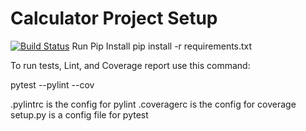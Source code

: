 # Calculator Project Setup
[![Build Status](https://app.travis-ci.com/tarunvinay007/calculator.svg?branch=main)](https://app.travis-ci.com/tarunvinay007/calculator)
Run Pip Install
pip install -r requirements.txt

To run tests, Lint, and Coverage report use this command:

pytest  --pylint --cov

.pylintrc is the config for pylint
.coveragerc is the config for coverage
setup.py is a config file for pytest
